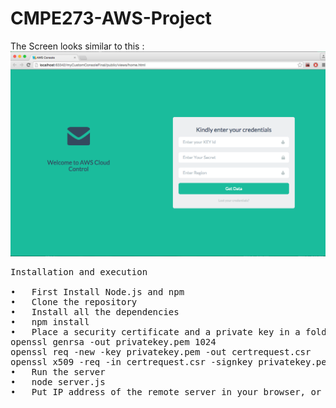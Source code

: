 # CMPE273-AWS-Project

The Screen looks similar to this :
![ScreenShot](/screenshots/awsConsoleScreenshot.png)

<pre>
Installation and execution

•	First Install Node.js and npm
•	Clone the repository
•	Install all the dependencies
•	npm install
•	Place a security certificate and a private key in a folder named "security". Now you need to get a certificate from a CA or create a self-signed certificate using OpenSSL.
openssl genrsa -out privatekey.pem 1024
openssl req -new -key privatekey.pem -out certrequest.csr
openssl x509 -req -in certrequest.csr -signkey privatekey.pem -out certificate.pem
•	Run the server
•	node server.js
•	Put IP address of the remote server in your browser, or just type in 'localhost' if you are testing this on your personal machine. Now you should see a web page ready to accept your AWS login.
</pre>

